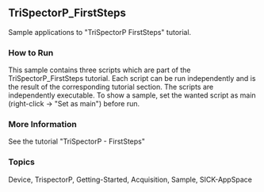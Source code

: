 ## TriSpectorP_FirstSteps
Sample applications to "TriSpectorP FirstSteps" tutorial.
### How to Run
This sample contains three scripts which are part of the TriSpectorP_FirstSteps
tutorial. Each script can be run independently and is the result of the corresponding
tutorial section. The scripts are independently executable. To show a sample, set the
wanted script as main (right-click -> "Set as main") before run.
### More Information
See the tutorial "TriSpectorP - FirstSteps"

### Topics
Device, TrispectorP, Getting-Started, Acquisition, Sample, SICK-AppSpace